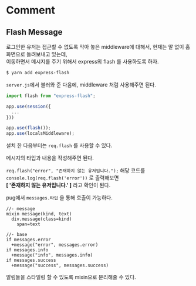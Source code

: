 # Comment

## Flash Message

로그인한 유저는 접근할 수 없도록 막아 놓은 middleware에 대해서, 현재는 말 없이 홈 화면으로 돌려보내고 있는데,  
이동하면서 메시지를 주기 위해서 express의 flash 를 사용하도록 하자.

```bash
$ yarn add express-flash
```

`server.js`에서 불러와 준 다음에, middleware 처럼 사용해주면 된다.

```js
import flash from "express-flash";

app.use(session({
  ...
}))

app.use(flash());
app.use(localsMiddleware);
```

설치 한 다음부터는 `req.flash` 를 사용할 수 있다.

메시지의 타입과 내용을 작성해주면 된다.

`req.flash("error", "존재하지 않는 유저입니다.");` 해당 코드를 `console.log(req.flash('error'))` 로 출력해보면  
**[ '존재하지 않는 유저입니다.' ]** 라고 확인이 된다.

pug에서 `messages.타입` 을 통해 호출이 가능하다.

```pug
//- message
mixin message(kind, text)
  div.message(class=kind)
    span=text

//- base
if messages.error
  +message("error", messages.error)
if messages.info
  +message("info", messages.info)
if messages.success
  +message("success", messages.success)
```

알림들을 스타일링 할 수 있도록 mixin으로 분리해줄 수 있다.
